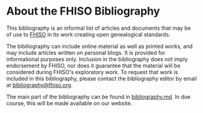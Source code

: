 About the FHISO Bibliography
============================

This bibliography is an informal list of articles and documents that may
be of use to [FHISO](http://fhiso.org/) in its work creating open
genealogical standards.

The bibiliography can include online material as well as printed works,
and may include articles written on personal blogs.  It is provided for
informational purposes only.  Inclusion in the bibliography does not
imply endorsement by FHISO, nor does it guarantee that the material will
be considered during FHISO's exploratory work.  To request that work is
included in this bibliography, please contact the bibliography editor by
email at <bibliography@fhiso.org>.

The main part of the bibliography can be found in
[bibliography.md](bibliography.md).  In due course, this will be made
available on our website.
